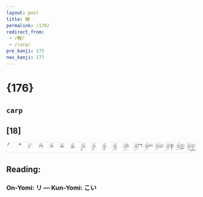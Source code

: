 ```yaml
---
layout: post
title: 鯉
permalink: /176/
redirect_from:
 - /鯉/
 - /carp/
pre_kanji: 175
nex_kanji: 177
---
```


# {176}

## `carp`

## [18]

<div class="stroke"><img src="../images/E9AF89.png" /></div>

## Reading:

### On-Yomi: リ &mdash; Kun-Yomi: こい
